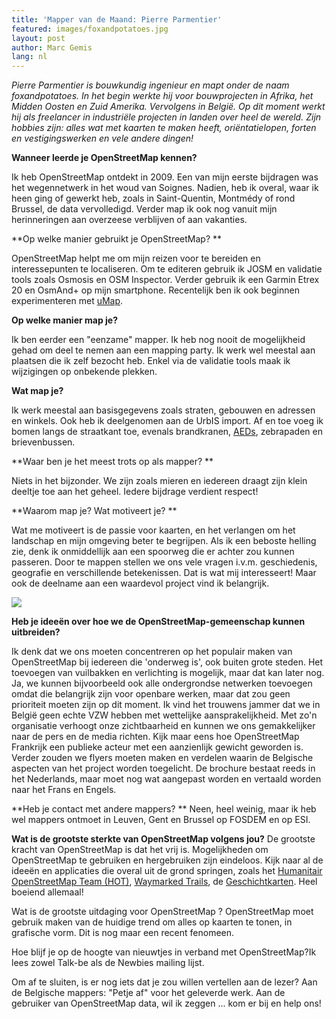 ```yaml
---
title: 'Mapper van de Maand: Pierre Parmentier'
featured: images/foxandpotatoes.jpg
layout: post
author: Marc Gemis
lang: nl
---
```


_Pierre Parmentier is bouwkundig ingenieur en mapt onder de naam foxandpotatoes. In het begin werkte hij voor bouwprojecten in Afrika, het Midden Oosten en Zuid Amerika. Vervolgens in België. Op dit moment werkt hij als freelancer in industriële projecten in landen over heel de wereld. Zijn hobbies zijn: alles wat met kaarten te maken heeft, oriëntatielopen, forten en vestigingswerken en vele andere dingen!_

**Wanneer leerde je OpenStreetMap kennen?**

Ik heb OpenStreetMap ontdekt in 2009. Een van mijn eerste bijdragen was het  wegennetwerk in  het woud van Soignes. Nadien, heb ik overal, waar ik heen ging of gewerkt heb, zoals in Saint-Quentin, Montmédy of rond Brussel, de data vervolledigd. Verder map ik ook nog vanuit mijn herinneringen aan overzeese verblijven of aan vakanties.

**Op welke manier gebruikt je OpenStreetMap? **

OpenStreetMap helpt me om mijn reizen voor te bereiden en interessepunten te localiseren. Om te editeren gebruik ik JOSM en validatie tools zoals Osmosis en OSM Inspector. Verder gebruik ik een Garmin Etrex 20 en OsmAnd+ op mijn smartphone. Recentelijk ben ik ook beginnen experimenteren met <a href="http://umap.openstreetmap.fr/">uMap</a>.

**Op welke manier map je?**

Ik ben eerder een "eenzame" mapper. Ik heb nog nooit de mogelijkheid gehad om deel te nemen aan een mapping party. Ik werk wel meestal aan plaatsen die ik zelf bezocht heb. Enkel via de validatie tools maak ik wijzigingen op onbekende plekken.

**Wat map je?** 

Ik werk meestal aan basisgegevens zoals straten, gebouwen en adressen en winkels. Ook heb ik deelgenomen aan de UrbIS import. Af en toe voeg ik bomen langs de straatkant toe, evenals brandkranen, <a href="http://nl.wikipedia.org/wiki/Automatische_externe_defibrillator">AEDs</a>, zebrapaden en brievenbussen.

**Waar ben je het meest trots op als mapper? ** 

Niets in het bijzonder. We zijn zoals mieren en iedereen draagt zijn klein deeltje toe aan het geheel. Iedere bijdrage verdient respect!

**Waarom map je? Wat motiveert je? **

Wat me motiveert is de passie voor kaarten, en het verlangen om het landschap en mijn omgeving beter te begrijpen. Als ik een beboste helling zie, denk ik onmiddellijk aan een spoorweg die er achter zou kunnen passeren. Door te mappen stellen we ons vele vragen i.v.m. geschiedenis, geografie en verschillende betekenissen. Dat is wat mij interesseert! Maar ook de deelname aan een waardevol project vind ik belangrijk.

<a href="https://www.openstreetmap.org/user/foxandpotatoes"><img src="{{ site.baseurl }}/assets/images/foxandpotatoes_hdyc.png"/></a>

**Heb je ideeën over hoe we de OpenStreetMap-gemeenschap kunnen uitbreiden?**

Ik denk dat we ons moeten concentreren op het populair maken van OpenStreetMap bij iedereen die 'onderweg is', ook buiten grote steden. Het toevoegen van vuilbakken en verlichting is mogelijk, maar dat kan later nog. Ja, we kunnen bijvoorbeeld ook alle ondergrondse netwerken toevoegen omdat die belangrijk zijn voor openbare werken, maar dat zou geen prioriteit moeten zijn op dit moment.
Ik vind het trouwens jammer dat we in België geen echte VZW hebben met wettelijke aansprakelijkheid.  Met zo'n organisatie verhoogt onze zichtbaarheid en kunnen we ons gemakkelijker naar de pers en de media richten. Kijk maar eens hoe OpenStreetMap Frankrijk een publieke acteur met een aanzienlijk gewicht geworden is. 
Verder zouden we flyers moeten maken en verdelen waarin de Belgische aspecten van het project worden toegelicht. De brochure bestaat reeds in het Nederlands, maar moet nog wat aangepast worden en vertaald worden naar het Frans en Engels.

**Heb je contact met andere mappers? **
Neen, heel weinig, maar ik heb wel mappers ontmoet in Leuven, Gent en Brussel op FOSDEM en op ESI.

**Wat is de grootste sterkte van OpenStreetMap volgens jou?**
De grootste kracht van OpenStreetMap is dat het vrij is. Mogelijkheden om OpenStreetMap te gebruiken en hergebruiken zijn eindeloos. Kijk naar al de ideeën en applicaties die overal uit de grond springen, zoals het <a href="http://hot.openstreetmap.org/">Humanitair OpenStreetMap Team (HOT)</a>, <a href="http://waymarkedtrails.org/">Waymarked Trails</a>, de <a href="http://geschichtskarten.openstreetmap.de/historische_objekte/">Geschichtkarten</a>. Heel boeiend allemaal!

Wat is de grootste uitdaging voor OpenStreetMap ? 
OpenStreetMap moet gebruik maken van de huidige trend om alles op kaarten te tonen, in grafische vorm. Dit is nog maar een recent fenomeen.

Hoe blijf je op de hoogte van nieuwtjes in verband met OpenStreetMap?​
Ik lees zowel Talk-be als de Newbies mailing lijst.

Om af te sluiten, is er nog iets dat je zou willen vertellen aan de lezer? 
Aan de Belgische mappers: "Petje af" voor het geleverde werk. Aan de gebruiker van OpenStreetMap data, wil ik zeggen ... kom er bij en help ons!

